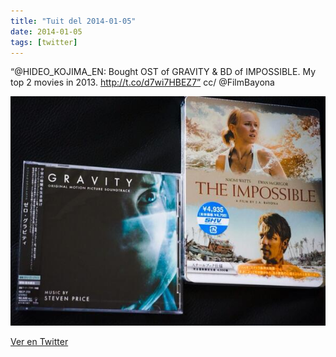 ```yaml
---
title: "Tuit del 2014-01-05"
date: 2014-01-05
tags: [twitter]
---
```


“@HIDEO_KOJIMA_EN: Bought OST of GRAVITY &amp; BD of IMPOSSIBLE. My top 2 movies in 2013. http://t.co/d7wi7HBEZ7” cc/ @FilmBayona

![Imagen](/assets/images/419762388163133440-BdMhOCGCEAAVwXh.jpg)

[Ver en Twitter](https://twitter.com/i/web/status/419762388163133440)

